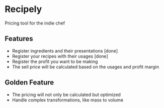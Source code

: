 # Recipely

Pricing tool for the indie chef

## Features

- Register ingredients and their presentations [done]
- Register your recipes with their usages [done]
- Register the profit you want to be making
- The sell price will be calculated based on the usages and profit margin

## Golden Feature
- The pricing will not only be calculated but optimized
- Handle complex transformations, like mass to volume